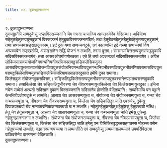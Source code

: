 ```yaml
---
title: ०२. दुकपट्ठानवण्णना

---
```

२. दुकपट्ठानवण्णना  
दुकपट्ठानेपि सब्बदुकेसु पञ्हाविस्सज्जनानि चेव गणना च पाळियं आगतनयेनेव वेदितब्बा। अपिचेत्थ सहेतुकहेतुसम्पयुत्तदुकानं विस्सज्जनं हेतुदुकविस्सज्जनसदिसं; तथा हेतूचेवसहेतुकहेतूचेवहेतुसम्पयुत्तदुकानं, तथा सप्पच्चयसङ्खतदुकानम्। इदं दुकं यथा सप्पच्चयदुकं, एवं कातब्बन्ति इदं यस्मा सप्पच्चयो विय अप्पच्चयेन सङ्खतोपि, असङ्खतेन सद्धिं योजनं न लब्भति, तस्मा वुत्तम्। सारम्मणचित्तसम्पयुत्तसंसट्ठदुकापि सदिसविस्सज्जनायेव; तथा आसवओघयोगगोच्छका। एते हि तयो अञ्ञमञ्ञं सदिसविस्सज्जनायेव। अपिच लोकियसासवसंयोजनियगन्थनियनीवरणियपरामट्ठसङ्किलेसिकदुका आसवविप्पयुत्तसासवसंयोजनविप्पयुत्तसंयोजनियगन्थविप्पयुत्तगन्थनियनीवरणविप्पयुत्तनीवरणियपरामासविप्पयुत्तपरामट्ठकिलेसविप्पयुत्तसङ्किलेसिकपरियापन्नसउत्तरदुकात इमेपि दुका समाना।  
किलेसदुकं संयोजनदुकसदिसम्। सङ्किलिट्ठकिलेससम्पयुत्तनीवरणसम्पयुत्तदस्सनेनपहातब्बसरणदुकापि समाना। तथाकिलेसा चेव सङ्किलिट्ठनीवरणा चेव नीवरणसम्पयुत्तकिलेसा चेव किलेससम्पयुत्तदुका। इमिना नयेन सब्बेसं अत्थतो सदिसानं दुकानं विस्सज्जनानि सदिसानेव होन्तीति वेदितब्बानि। सब्बस्मिम्पि पन पट्ठाने केनचिविञ्ञेय्यदुकं न लब्भति। आसवा चेव आसवसम्पयुत्ता च, संयोजना चेव संयोजनसम्पयुत्ता च, गन्था चेव गन्थसम्पयुत्ता च, नीवरणा चेव नीवरणसम्पयुत्ता च, किलेसा चेव सङ्किलिट्ठा चाति एवरूपेसु दुकेसु विपाकपच्चयो चेव नानाक्खणिककम्मपच्चयो च न लब्भति। नहेतुसहेतुकनहेतुअहेतुकेसु हेतुपच्चयो नत्थि। हेतू चेव हेतुसम्पयुत्ता च, आसवा चेव आसवसम्पयुत्ता च, गन्था चेव गन्थसम्पयुत्ता चाति इमेसु दुकेसु नहेतुनझाननमग्गा न लब्भन्ति। संयोजना चेव संयोजनसम्पयुत्ता च, नीवरणा चेव नीवरणसम्पयुत्ता च, किलेसा चेव किलेससम्पयुत्ता च, किलेसा चेव सङ्किलिट्ठा चाति इमेसु पन विचिकिच्छुद्धच्चसहगतस्स मोहस्स वसेन नहेतुपच्चयो लब्भति; नझाननमग्गपच्चया न लब्भन्तीति एवं सब्बदुकेसु लब्भमानालब्भमानं उपपरिक्खित्वा पाळिवसेनेव वारगणना वेदितब्बाति।  
दुकपट्ठानवण्णना।  